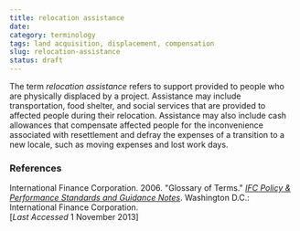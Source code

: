 ```yaml
---
title: relocation assistance
date:
category: terminology
tags: land acquisition, displacement, compensation
slug: relocation-assistance
status: draft
---
```


<!--
icon: file-code-o
summary:
-->
The term *relocation assistance* refers to support provided to people who are physically displaced by a project. Assistance may include transportation, food shelter, and social services that are provided to affected people during their relocation. Assistance may also include cash allowances that compensate affected people for the inconvenience associated with resettlement and defray the expenses of a transition to a new locale, such as moving expenses and lost work days.


### References

<ref>International Finance Corporation. 2006. "Glossary of Terms." *[IFC Policy & Performance Standards and Guidance Notes]([http://www.ifc.org/wps/wcm/connect/9a9464804885598c8364d36a6515bb18/Glossary%2Bof%2BTerms.pdf?MOD=AJPERES&attachment=true&id=1322803900995)*. Washington D.C.: International Finance Corporation.
<br /> [*Last Accessed* 1 November 2013]</ref>
